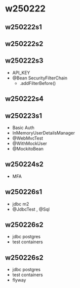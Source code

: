 # w250222

## w250222s1

## w250222s2

## w250222s3

- API_KEY
- @Bean SecurityFilterChain
  - .addFilterBefore()

## w250222s4

## w250223s1

- Basic Auth
- InMemoryUserDetailsManager
- @WebMvcTest
- @WithMockUser
- @MockitoBean

## w250224s2

- MFA

## w250226s1

- jdbc m2
- @JdbcTest , @Sql

## w250226s2

- jdbc postgres
- test containers

## w250226s2

- jdbc postgres
- test containers
- flyway